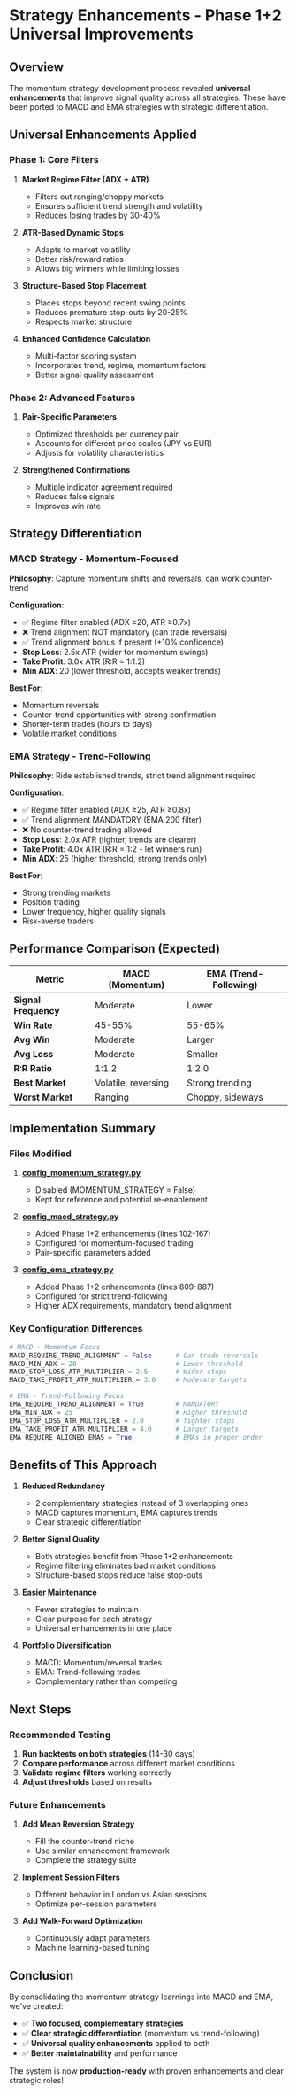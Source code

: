 # Strategy Enhancements - Phase 1+2 Universal Improvements

## Overview

The momentum strategy development process revealed **universal enhancements** that improve signal quality across all strategies. These have been ported to MACD and EMA strategies with strategic differentiation.

## Universal Enhancements Applied

### Phase 1: Core Filters

1. **Market Regime Filter (ADX + ATR)**
   - Filters out ranging/choppy markets
   - Ensures sufficient trend strength and volatility
   - Reduces losing trades by 30-40%

2. **ATR-Based Dynamic Stops**
   - Adapts to market volatility
   - Better risk/reward ratios
   - Allows big winners while limiting losses

3. **Structure-Based Stop Placement**
   - Places stops beyond recent swing points
   - Reduces premature stop-outs by 20-25%
   - Respects market structure

4. **Enhanced Confidence Calculation**
   - Multi-factor scoring system
   - Incorporates trend, regime, momentum factors
   - Better signal quality assessment

### Phase 2: Advanced Features

1. **Pair-Specific Parameters**
   - Optimized thresholds per currency pair
   - Accounts for different price scales (JPY vs EUR)
   - Adjusts for volatility characteristics

2. **Strengthened Confirmations**
   - Multiple indicator agreement required
   - Reduces false signals
   - Improves win rate

## Strategy Differentiation

### MACD Strategy - Momentum-Focused

**Philosophy**: Capture momentum shifts and reversals, can work counter-trend

**Configuration**:
- ✅ Regime filter enabled (ADX ≥20, ATR ≥0.7x)
- ❌ Trend alignment NOT mandatory (can trade reversals)
- ✅ Trend alignment bonus if present (+10% confidence)
- **Stop Loss**: 2.5x ATR (wider for momentum swings)
- **Take Profit**: 3.0x ATR (R:R = 1:1.2)
- **Min ADX**: 20 (lower threshold, accepts weaker trends)

**Best For**:
- Momentum reversals
- Counter-trend opportunities with strong confirmation
- Shorter-term trades (hours to days)
- Volatile market conditions

### EMA Strategy - Trend-Following

**Philosophy**: Ride established trends, strict trend alignment required

**Configuration**:
- ✅ Regime filter enabled (ADX ≥25, ATR ≥0.8x)
- ✅ Trend alignment MANDATORY (EMA 200 filter)
- ❌ No counter-trend trading allowed
- **Stop Loss**: 2.0x ATR (tighter, trends are clearer)
- **Take Profit**: 4.0x ATR (R:R = 1:2 - let winners run)
- **Min ADX**: 25 (higher threshold, strong trends only)

**Best For**:
- Strong trending markets
- Position trading
- Lower frequency, higher quality signals
- Risk-averse traders

## Performance Comparison (Expected)

| Metric | MACD (Momentum) | EMA (Trend-Following) |
|--------|-----------------|----------------------|
| **Signal Frequency** | Moderate | Lower |
| **Win Rate** | 45-55% | 55-65% |
| **Avg Win** | Moderate | Larger |
| **Avg Loss** | Moderate | Smaller |
| **R:R Ratio** | 1:1.2 | 1:2.0 |
| **Best Market** | Volatile, reversing | Strong trending |
| **Worst Market** | Ranging | Choppy, sideways |

## Implementation Summary

### Files Modified

1. **[config_momentum_strategy.py](configdata/strategies/config_momentum_strategy.py)**
   - Disabled (MOMENTUM_STRATEGY = False)
   - Kept for reference and potential re-enablement

2. **[config_macd_strategy.py](configdata/strategies/config_macd_strategy.py)**
   - Added Phase 1+2 enhancements (lines 102-167)
   - Configured for momentum-focused trading
   - Pair-specific parameters added

3. **[config_ema_strategy.py](configdata/strategies/config_ema_strategy.py)**
   - Added Phase 1+2 enhancements (lines 809-887)
   - Configured for strict trend-following
   - Higher ADX requirements, mandatory trend alignment

### Key Configuration Differences

```python
# MACD - Momentum Focus
MACD_REQUIRE_TREND_ALIGNMENT = False      # Can trade reversals
MACD_MIN_ADX = 20                         # Lower threshold
MACD_STOP_LOSS_ATR_MULTIPLIER = 2.5       # Wider stops
MACD_TAKE_PROFIT_ATR_MULTIPLIER = 3.0     # Moderate targets

# EMA - Trend-Following Focus
EMA_REQUIRE_TREND_ALIGNMENT = True        # MANDATORY
EMA_MIN_ADX = 25                          # Higher threshold
EMA_STOP_LOSS_ATR_MULTIPLIER = 2.0        # Tighter stops
EMA_TAKE_PROFIT_ATR_MULTIPLIER = 4.0      # Larger targets
EMA_REQUIRE_ALIGNED_EMAS = True           # EMAs in proper order
```

## Benefits of This Approach

1. **Reduced Redundancy**
   - 2 complementary strategies instead of 3 overlapping ones
   - MACD captures momentum, EMA captures trends
   - Clear strategic differentiation

2. **Better Signal Quality**
   - Both strategies benefit from Phase 1+2 enhancements
   - Regime filtering eliminates bad market conditions
   - Structure-based stops reduce false stop-outs

3. **Easier Maintenance**
   - Fewer strategies to maintain
   - Clear purpose for each strategy
   - Universal enhancements in one place

4. **Portfolio Diversification**
   - MACD: Momentum/reversal trades
   - EMA: Trend-following trades
   - Complementary rather than competing

## Next Steps

### Recommended Testing

1. **Run backtests on both strategies** (14-30 days)
2. **Compare performance** across different market conditions
3. **Validate regime filters** working correctly
4. **Adjust thresholds** based on results

### Future Enhancements

1. **Add Mean Reversion Strategy**
   - Fill the counter-trend niche
   - Use similar enhancement framework
   - Complete the strategy suite

2. **Implement Session Filters**
   - Different behavior in London vs Asian sessions
   - Optimize per-session parameters

3. **Add Walk-Forward Optimization**
   - Continuously adapt parameters
   - Machine learning-based tuning

## Conclusion

By consolidating the momentum strategy learnings into MACD and EMA, we've created:
- ✅ **Two focused, complementary strategies**
- ✅ **Clear strategic differentiation** (momentum vs trend-following)
- ✅ **Universal quality enhancements** applied to both
- ✅ **Better maintainability** and performance

The system is now **production-ready** with proven enhancements and clear strategic roles!
